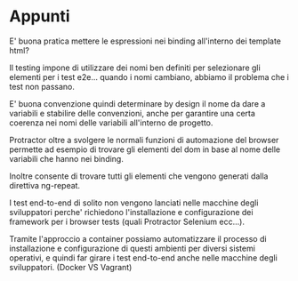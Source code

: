 # Appunti

E' buona pratica mettere le espressioni nei binding all'interno dei template html? 

Il testing impone di utilizzare dei nomi ben definiti per selezionare gli elementi per
i test e2e... quando i nomi cambiano, abbiamo il problema che i test non passano.

E' buona convenzione quindi determinare by design il nome da dare a variabili e stabilire
delle convenzioni, anche per garantire una certa coerenza nei nomi delle variabili all'interno
de progetto.

Protractor oltre a svolgere le normali funzioni di automazione del browser permette ad esempio
di trovare gli elementi del dom in base al nome delle variabili che hanno nei binding.

Inoltre consente di trovare tutti gli elementi che vengono generati dalla direttiva ng-repeat.

I test end-to-end di solito non vengono lanciati nelle macchine degli sviluppatori perche' richiedono
l'installazione e configurazione dei framework per i browser tests (quali Protractor Selenium ecc...).

Tramite l'approccio a container possiamo automatizzare il processo di installazione e configurazione
di questi ambienti per diversi sistemi operativi, e quindi far girare i test end-to-end anche nelle
macchine degli sviluppatori. (Docker VS Vagrant)
